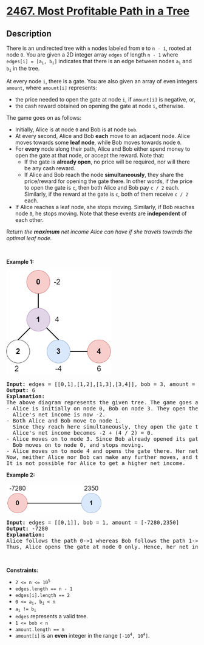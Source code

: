 
<!-- problem:start -->

# [2467. Most Profitable Path in a Tree](https://leetcode.com/problems/most-profitable-path-in-a-tree)

## Description

<!-- description:start -->

<p>There is an undirected tree with <code>n</code> nodes labeled from <code>0</code> to <code>n - 1</code>, rooted at node <code>0</code>. You are given a 2D integer array <code>edges</code> of length <code>n - 1</code> where <code>edges[i] = [a<sub>i</sub>, b<sub>i</sub>]</code> indicates that there is an edge between nodes <code>a<sub>i</sub></code> and <code>b<sub>i</sub></code> in the tree.</p>

<p>At every node <code>i</code>, there is a gate. You are also given an array of even integers <code>amount</code>, where <code>amount[i]</code> represents:</p>

<ul>
	<li>the price needed to open the gate at node <code>i</code>, if <code>amount[i]</code> is negative, or,</li>
	<li>the cash reward obtained on opening the gate at node <code>i</code>, otherwise.</li>
</ul>

<p>The game goes on as follows:</p>

<ul>
	<li>Initially, Alice is at node <code>0</code> and Bob is at node <code>bob</code>.</li>
	<li>At every second, Alice and Bob <b>each</b> move to an adjacent node. Alice moves towards some <strong>leaf node</strong>, while Bob moves towards node <code>0</code>.</li>
	<li>For <strong>every</strong> node along their path, Alice and Bob either spend money to open the gate at that node, or accept the reward. Note that:
	<ul>
		<li>If the gate is <strong>already open</strong>, no price will be required, nor will there be any cash reward.</li>
		<li>If Alice and Bob reach the node <strong>simultaneously</strong>, they share the price/reward for opening the gate there. In other words, if the price to open the gate is <code>c</code>, then both Alice and Bob pay&nbsp;<code>c / 2</code> each. Similarly, if the reward at the gate is <code>c</code>, both of them receive <code>c / 2</code> each.</li>
	</ul>
	</li>
	<li>If Alice reaches a leaf node, she stops moving. Similarly, if Bob reaches node <code>0</code>, he stops moving. Note that these events are <strong>independent</strong> of each other.</li>
</ul>

<p>Return<em> the <strong>maximum</strong> net income Alice can have if she travels towards the optimal leaf node.</em></p>

<p>&nbsp;</p>
<p><strong class="example">Example 1:</strong></p>
<img alt="" src="images/eg1.png" style="width: 275px; height: 275px;" />
<pre>
<strong>Input:</strong> edges = [[0,1],[1,2],[1,3],[3,4]], bob = 3, amount = [-2,4,2,-4,6]
<strong>Output:</strong> 6
<strong>Explanation:</strong> 
The above diagram represents the given tree. The game goes as follows:
- Alice is initially on node 0, Bob on node 3. They open the gates of their respective nodes.
  Alice&#39;s net income is now -2.
- Both Alice and Bob move to node 1. 
&nbsp; Since they reach here simultaneously, they open the gate together and share the reward.
&nbsp; Alice&#39;s net income becomes -2 + (4 / 2) = 0.
- Alice moves on to node 3. Since Bob already opened its gate, Alice&#39;s income remains unchanged.
&nbsp; Bob moves on to node 0, and stops moving.
- Alice moves on to node 4 and opens the gate there. Her net income becomes 0 + 6 = 6.
Now, neither Alice nor Bob can make any further moves, and the game ends.
It is not possible for Alice to get a higher net income.
</pre>

<p><strong class="example">Example 2:</strong></p>
<img alt="" src="images/eg2.png" style="width: 250px; height: 78px;" />
<pre>
<strong>Input:</strong> edges = [[0,1]], bob = 1, amount = [-7280,2350]
<strong>Output:</strong> -7280
<strong>Explanation:</strong> 
Alice follows the path 0-&gt;1 whereas Bob follows the path 1-&gt;0.
Thus, Alice opens the gate at node 0 only. Hence, her net income is -7280. 
</pre>

<p>&nbsp;</p>
<p><strong>Constraints:</strong></p>

<ul>
	<li><code>2 &lt;= n &lt;= 10<sup>5</sup></code></li>
	<li><code>edges.length == n - 1</code></li>
	<li><code>edges[i].length == 2</code></li>
	<li><code>0 &lt;= a<sub>i</sub>, b<sub>i</sub> &lt; n</code></li>
	<li><code>a<sub>i</sub> != b<sub>i</sub></code></li>
	<li><code>edges</code> represents a valid tree.</li>
	<li><code>1 &lt;= bob &lt; n</code></li>
	<li><code>amount.length == n</code></li>
	<li><code>amount[i]</code> is an <strong>even</strong> integer in the range <code>[-10<sup>4</sup>, 10<sup>4</sup>]</code>.</li>
</ul>

<!-- description:end -->

